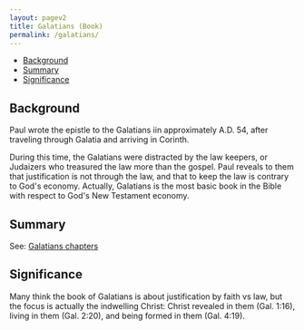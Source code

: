 ```yaml
---
layout: pagev2
title: Galatians (Book)
permalink: /galatians/
---
```

- [Background](#background)
- [Summary](#summary)
- [Significance](#significance)

## Background

Paul wrote the epistle to the Galatians iin approximately A.D. 54, after traveling through Galatia and arriving in Corinth.

During this time, the Galatians were distracted by the law keepers, or Judaizers who treasured the law more than the gospel. Paul reveals to them that justification is not through the law, and that to keep the law is contrary to God's economy. Actually, Galatians is the most basic book in the Bible with respect to God's New Testament economy. 

## Summary

See: [Galatians chapters](../galatians_chapters)

## Significance

Many think the book of Galatians is about justification by faith vs law, but the focus is actually the indwelling Christ: Christ revealed in them (Gal. 1:16), living in them (Gal. 2:20), and being formed in them (Gal. 4:19).